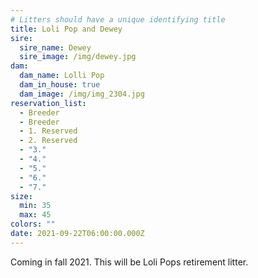 ```yaml
---
# Litters should have a unique identifying title
title: Loli Pop and Dewey
sire:
  sire_name: Dewey
  sire_image: /img/dewey.jpg
dam:
  dam_name: Lolli Pop
  dam_in_house: true
  dam_image: /img/img_2304.jpg
reservation_list:
  - Breeder
  - Breeder
  - 1. Reserved
  - 2. Reserved
  - "3."
  - "4."
  - "5."
  - "6."
  - "7."
size:
  min: 35
  max: 45
colors: ""
date: 2021-09-22T06:00:00.000Z
---
```

Coming in fall 2021. This will be Loli Pops retirement litter.